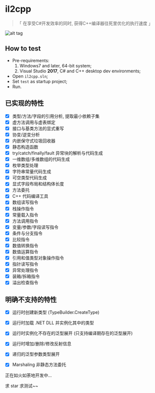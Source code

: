il2cpp
===

> 「  在享受C#开发效率的同时, 获得C++编译器往死里优化的执行速度  」

![alt tag](https://github.com/anydream/il2cpp/raw/master/il2cpp-schematic.png)

## How to test
  - Pre-requirements:
    1. Windows7 and later, 64-bit system;
    2. Visual Studio **2017**, C# and C++ desktop dev environments;
  - Open ``il2cpp.sln``;
  - Set ``test`` as startup project;
  - Run.

## 已实现的特性
- [x] 类型/方法/字段的引用分析, 提取最小依赖子集
- [x] 虚方法调用与虚表绑定
- [x] 接口与基类方法的显式重写
- [x] 协变/逆变分析
- [x] 内嵌保守式垃圾回收器
- [x] 静态构造函数
- [x] try/catch/finally/fault 异常块的解析与代码生成
- [x] 一维数组/多维数组的代码生成
- [x] 枚举类型处理
- [x] 字符串常量代码生成
- [x] 可空类型代码生成
- [x] 显式字段布局和结构体长度
- [x] 方法委托
- [x] C++ 代码编译工具
- [x] 数组读写指令
- [x] 栈操作指令
- [x] 常量载入指令
- [x] 方法调用指令
- [x] 变量/参数/字段读写指令
- [x] 条件与分支指令
- [x] 比较指令
- [x] 数值转换指令
- [x] 数值运算指令
- [x] 引用和值类型对象操作指令
- [x] 指针读写指令
- [x] 异常处理指令
- [x] 装箱/拆箱指令
- [x] 溢出检查指令

## 明确不支持的特性
- [x] 运行时创建新类型 (TypeBuilder.CreateType)
- [x] 运行时加载 .NET DLL 并实例化其中的类型
- [x] 运行时实例化不存在的泛型展开 (只支持编译期存在的泛型展开)
- [x] 运行时增加/删除/修改反射信息
- [x] 递归的泛型参数类型展开
- [x] Marshaling 非静态方法委托


正在如火如荼地开发中...

求 star 求测试~~
